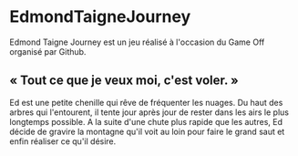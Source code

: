 # EdmondTaigneJourney

Edmond Taigne Journey est un jeu réalisé à l'occasion du Game Off organisé par Github. 

## « Tout ce que je veux moi, c'est voler. »

Ed est une petite chenille qui rêve de fréquenter les nuages. 
Du haut des arbres qui l'entourent, il tente jour après jour de rester dans les airs le plus longtemps possible. A la suite d'une chute plus rapide que les autres, Ed décide 
de gravire la montagne qu'il voit au loin pour faire le grand saut et enfin réaliser ce qu'il désire. 
